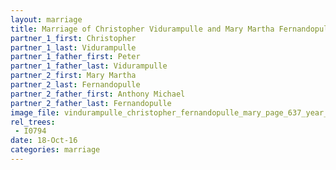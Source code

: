 ```yaml
---
layout: marriage
title: Marriage of Christopher Vidurampulle and Mary Martha Fernandopulle
partner_1_first: Christopher
partner_1_last: Vidurampulle
partner_1_father_first: Peter
partner_1_father_last: Vidurampulle
partner_2_first: Mary Martha
partner_2_last: Fernandopulle
partner_2_father_first: Anthony Michael
partner_2_father_last: Fernandopulle
image_file: vindurampulle_christopher_fernandopulle_mary_page_637_year_1915
rel_trees:
 - I0794
date: 18-Oct-16
categories: marriage
---
```


